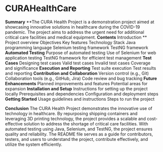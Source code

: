 # CURAHealthCare
**Summary**
**The CURA Health Project is a demonstration project aimed at showcasing innovative solutions in healthcare during the COVID-19 pandemic. The project aims to address the urgent need for additional critical care facilities and medical equipment.
**Contents**
Introduction
**
Project overview
Objectives
Key features
Technology Stack
Java programming language
Selenium testing framework
TestNG framework
**Automated Testing**
Purpose of automated testing
Use of Selenium for web application testing
TestNG framework for efficient test management
**Test Cases**
Designing test cases
Valid test cases
Invalid test cases
Coverage and significance
**Execution and Reporting**
Test suite execution
Test results and reporting
**Contribution and Collaboration**
Version control (e.g., Git)
Collaboration tools (e.g., GitHub, Jira)
Code review and bug tracking
**Future Enhancements**
Planned improvements and features
Potential areas for expansion
**Installation and Setup**
Instructions for setting up the project locally
Prerequisites and dependencies
Configuration and deployment steps
**Getting Started**
Usage guidelines and instructions
Steps to run the project

**Conclusion**
The CURA Health Project demonstrates the innovative use of technology in healthcare. By repurposing shipping containers and leveraging 3D printing technology, the project provides a scalable and cost-effective solution to address the shortage of critical care facilities. With automated testing using Java, Selenium, and TestNG, the project ensures quality and reliability. The README file serves as a guide for contributors, testers, and users to understand the project, contribute effectively, and utilize the system efficiently.
